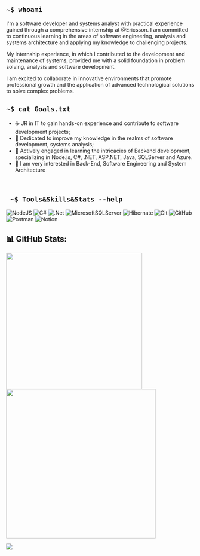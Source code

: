 ## `~$ whoami` 
I'm a software developer and systems analyst with practical experience gained through a comprehensive internship at @Ericsson. I am committed to continuous learning in the areas of software engineering, analysis and systems architecture and applying my knowledge to challenging projects. 

My internship experience, in which I contributed to the development and maintenance of systems, provided me with a solid foundation in problem solving, analysis and software development.

I am excited to collaborate in innovative environments that promote professional growth and the application of advanced technological solutions to solve complex problems.
## `~$ cat Goals.txt` 
- ☕ JR in IT to gain hands-on experience and contribute to software development projects;
- 🌻 Dedicated to improve my knowledge in the realms of software development, systems analysis;
- 🐍 Actively engaged in learning the intricacies of Backend development, specializing in Node.js, C#, .NET, ASP.NET, Java, SQLServer and Azure.
- 🐲 I am very interested in Back-End, Software Engineering and System Architecture 
  
</br>
    
 ## ` ~$ Tools&Skills&Stats --help` 
<div>  

![NodeJS](https://img.shields.io/badge/node.js-6DA55F?style=for-the-badge&logo=node.js&logoColor=white) ![C#](https://img.shields.io/badge/c%23-%23239120.svg?style=for-the-badge&logo=c-sharp&logoColor=white) ![.Net](https://img.shields.io/badge/.NET-5C2D91?style=for-the-badge&logo=.net&logoColor=white)  ![MicrosoftSQLServer](https://img.shields.io/badge/Microsoft%20SQL%20Server-CC2927?style=for-the-badge&logo=microsoft%20sql%20server&logoColor=white) ![Hibernate](https://img.shields.io/badge/Hibernate-59666C?style=for-the-badge&logo=Hibernate&logoColor=white) ![Git](https://img.shields.io/badge/git-%23F05033.svg?style=for-the-badge&logo=git&logoColor=white) ![GitHub](https://img.shields.io/badge/github-%23121011.svg?style=for-the-badge&logo=github&logoColor=white) ![Postman](https://img.shields.io/badge/Postman-FF6C37?style=for-the-badge&logo=postman&logoColor=white) ![Notion](https://img.shields.io/badge/Notion-%23000000.svg?style=for-the-badge&logo=notion&logoColor=white) 
</div>


## 📊 GitHub Stats:
<img src="https://github-readme-stats-wheat-two-53.vercel.app/api?username=matheusmw21&theme=neon&hide_border=false&include_all_commits=false&count_private=false"  width="364px" />                    <img src="https://github-readme-streak-stats.herokuapp.com/?user=matheusmw21&theme=neon&hide_border=false"  width="400px" />



![](https://github-readme-stats-wheat-two-53.vercel.app/api/top-langs/?username=matheusmw21&theme=neon&hide_border=false&include_all_commits=false&count_private=false&layout=compact)
